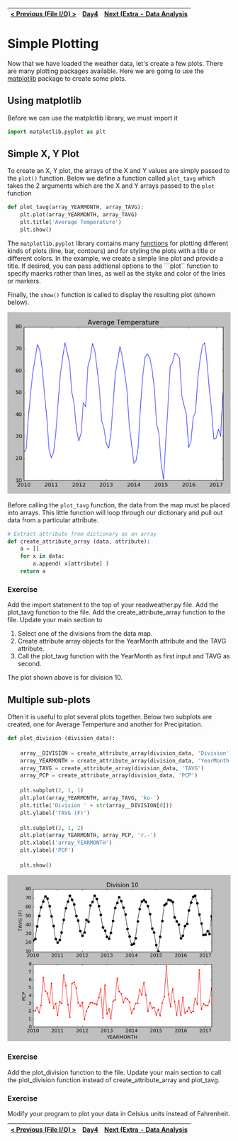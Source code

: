 |[< Previous (File I/O) >](CSVFiles.md) | [Day4](../README.md)|  [Next (Extra - Data Analysis](../Extra/DataAnalysis.md) |
|----|----|----|


# Simple Plotting

Now that we have loaded the weather data, let's create a few plots. There are many plotting packages available.
Here we are going to use the [matplotlib](https://matplotlib.org/) package to create some plots.


## Using matplotlib

Before we can use the matplotlib library, we must import it
```python
import matplotlib.pyplot as plt
```

## Simple X, Y Plot

To create an X, Y plot, the arrays of the X and Y values are simply passed to the ```plot()``` function.
Below we define a function called ```plot_tavg``` which takes the 2 arguments which are the X and Y arrays passed to the ```plot``` function

```python
def plot_tavg(array_YEARMONTH, array_TAVG):
    plt.plot(array_YEARMONTH, array_TAVG)
    plt.title('Average Temperature')
    plt.show()
```

The ```matplotlib.pyplot``` library contains many [functions](https://matplotlib.org/2.0.2/api/pyplot_summary.html) for plotting different kinds of
plots (line, bar, contours) and for styling the plots with a title or different colors. In the example, we create a simple line plot and provide a title. If desired, you can pass addtional options to the ```plot``
function to specify maerks rather than lines, as well as the styke and color of the lines or markers.

Finally, the ```show()``` function is called to display the resulting plot (shown below).

![](.SimplePlotting_images/ec4101b5.png)

Before calling the ```plot_tavg``` function, the data from the map must be placed into arrays. This little function will loop through our dictionary and pull out data from a particular attribute.

```python
# Extract attribute from dictionary as an array
def create_attribute_array (data, attribute):
    a = []
    for x in data:
        a.append( x[attribute] )
    return a
```

### Exercise

Add the import statement to the top of your readweather.py file.
Add the plot_tavg function to the file.
Add the create_attribute_array function to the file.
Update your main section to
1) Select one of the divisions from the data map.
2) Create attribute array objects for the YearMonth attribute and the TAVG attribute.
3) Call the plot_tavg function with the YearMonth as first input and TAVG as second.

The plot shown above is for division 10.

## Multiple sub-plots

Often it is useful to plot several plots together. Below two subplots are created, one for Average Temperture and another for Precipitation.

```python
def plot_division (division_data):

    array__DIVISION = create_attribute_array(division_data, 'Division')
    array_YEARMONTH = create_attribute_array(division_data, 'YearMonth')
    array_TAVG = create_attribute_array(division_data, 'TAVG')
    array_PCP = create_attribute_array(division_data, 'PCP')

    plt.subplot(2, 1, 1)
    plt.plot(array_YEARMONTH, array_TAVG, 'ko-')
    plt.title('Division ' + str(array__DIVISION[0]))
    plt.ylabel('TAVG (F)')

    plt.subplot(2, 1, 2)
    plt.plot(array_YEARMONTH, array_PCP, 'r.-')
    plt.xlabel('array_YEARMONTH')
    plt.ylabel('PCP')

    plt.show()
```

![](.SimplePlotting_images/52bf7c6c.png)

### Exercise

Add the plot_division function to the file.
Update your main section to call the plot_division function instead of create_attribute_array and plot_tavg.


### Exercise

Modify your program to plot your data in Celsius units instead of Fahrenheit.

|[< Previous (File I/O) >](CSVFiles.md) | [Day4](../README.md)|  [Next (Extra - Data Analysis](../Extra/DataAnalysis.md) |
|----|----|----|